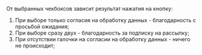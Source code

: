 От выбранных чекбоксов зависит результат нажатия на кнопку: 
  1. При выборе только согласия на обработку данных - благодарность с просьбой ожидания; 
  2. При выборе сразу двух - благодарность за подписку на рассылку; 
  3. При отсутствии галочки на согласии на обработку данных - ничего не происходит;
